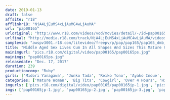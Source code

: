 ```yaml
---
date: 2019-01-13
draft: false
affsite: "r18"
afflinkr18: "NjA4LjEuMS4xLjAuMC4wLjAuMA"
url: "pap00165"
urloriginal: "http://www.r18.com/videos/vod/movies/detail/-/id=pap00165"
urlfinal: "http://media.r18.com/track/NjA4LjEuMS4xLjAuMC4wLjAuMA/videos/vod/movies/detail/-/id=pap00165"
samplevid: "awspv3001.r18.com/litevideo/freepv/p/pap/pap165/pap165_dmb_w.mp4"
title: "Middle Aged Sex Lives Cum In All Shapes And Sizes This Mature Couple In Their Fifties Are Still Raging And Waging A Passionate, Shameful Sex Life 4 Hours"
mainimgurl: "pics.r18.com/digital/video/pap00165/pap00165ps.jpg"
mainimgs: "pap00165ps.jpg"
releasedate: "Dec. 17, 2017"
duration: 239
productioncomp: "Ruby"
girls: ['Midori Yanagawa', 'Junko Tada', 'Reiko Tono', 'Ayako Inoue', 'Yurie Minamisawa', 'Asami Kobayashi', 'Keiko Hattori', 'Sawako Inoue', 'Kaoru Aihara']
categories: ['Mature Woman', 'Big Tits', 'Cowgirl', 'Over 4 Hours', 'Hi-Def']
imgurls: ['pics.r18.com/digital/video/pap00165/pap00165jp-1.jpg', 'pics.r18.com/digital/video/pap00165/pap00165jp-2.jpg', 'pics.r18.com/digital/video/pap00165/pap00165jp-3.jpg', 'pics.r18.com/digital/video/pap00165/pap00165jp-4.jpg', 'pics.r18.com/digital/video/pap00165/pap00165jp-5.jpg', 'pics.r18.com/digital/video/pap00165/pap00165jp-6.jpg', 'pics.r18.com/digital/video/pap00165/pap00165jp-7.jpg', 'pics.r18.com/digital/video/pap00165/pap00165jp-8.jpg', 'pics.r18.com/digital/video/pap00165/pap00165jp-9.jpg', 'pics.r18.com/digital/video/pap00165/pap00165jp-10.jpg', 'pics.r18.com/digital/video/pap00165/pap00165jp-11.jpg', 'pics.r18.com/digital/video/pap00165/pap00165jp-12.jpg', 'pics.r18.com/digital/video/pap00165/pap00165jp-13.jpg', 'pics.r18.com/digital/video/pap00165/pap00165jp-14.jpg', 'pics.r18.com/digital/video/pap00165/pap00165jp-15.jpg', 'pics.r18.com/digital/video/pap00165/pap00165jp-16.jpg', 'pics.r18.com/digital/video/pap00165/pap00165jp-17.jpg', 'pics.r18.com/digital/video/pap00165/pap00165jp-18.jpg', 'pics.r18.com/digital/video/pap00165/pap00165jp-19.jpg', 'pics.r18.com/digital/video/pap00165/pap00165jp-20.jpg']
imgs: ['pap00165jp-1.jpg', 'pap00165jp-2.jpg', 'pap00165jp-3.jpg', 'pap00165jp-4.jpg', 'pap00165jp-5.jpg', 'pap00165jp-6.jpg', 'pap00165jp-7.jpg', 'pap00165jp-8.jpg', 'pap00165jp-9.jpg', 'pap00165jp-10.jpg', 'pap00165jp-11.jpg', 'pap00165jp-12.jpg', 'pap00165jp-13.jpg', 'pap00165jp-14.jpg', 'pap00165jp-15.jpg', 'pap00165jp-16.jpg', 'pap00165jp-17.jpg', 'pap00165jp-18.jpg', 'pap00165jp-19.jpg', 'pap00165jp-20.jpg']
---
```

